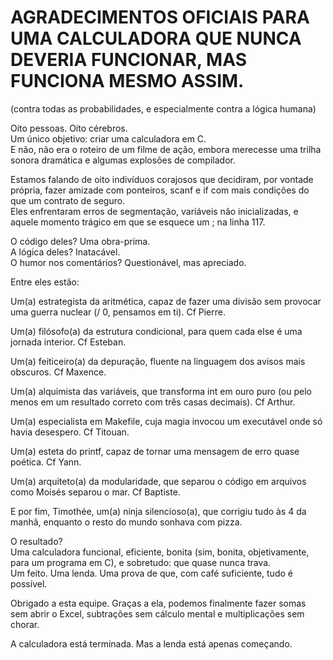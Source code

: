 # AGRADECIMENTOS OFICIAIS PARA UMA CALCULADORA QUE NUNCA DEVERIA FUNCIONAR, MAS FUNCIONA MESMO ASSIM.
(contra todas as probabilidades, e especialmente contra a lógica humana)

Oito pessoas. Oito cérebros.  
Um único objetivo: criar uma calculadora em C.  
E não, não era o roteiro de um filme de ação, embora merecesse uma trilha sonora dramática e algumas explosões de compilador.

Estamos falando de oito indivíduos corajosos que decidiram, por vontade própria, fazer amizade com ponteiros, scanf e if com mais condições do que um contrato de seguro.  
Eles enfrentaram erros de segmentação, variáveis não inicializadas, e aquele momento trágico em que se esquece um ; na linha 117.

O código deles? Uma obra-prima.  
A lógica deles? Inatacável.  
O humor nos comentários? Questionável, mas apreciado.

Entre eles estão:

Um(a) estrategista da aritmética, capaz de fazer uma divisão sem provocar uma guerra nuclear (/ 0, pensamos em ti). Cf Pierre.

Um(a) filósofo(a) da estrutura condicional, para quem cada else é uma jornada interior. Cf Esteban.

Um(a) feiticeiro(a) da depuração, fluente na linguagem dos avisos mais obscuros. Cf Maxence.

Um(a) alquimista das variáveis, que transforma int em ouro puro (ou pelo menos em um resultado correto com três casas decimais). Cf Arthur.

Um(a) especialista em Makefile, cuja magia invocou um executável onde só havia desespero. Cf Titouan.

Um(a) esteta do printf, capaz de tornar uma mensagem de erro quase poética. Cf Yann.

Um(a) arquiteto(a) da modularidade, que separou o código em arquivos como Moisés separou o mar. Cf Baptiste.

E por fim, Timothée, um(a) ninja silencioso(a), que corrigiu tudo às 4 da manhã, enquanto o resto do mundo sonhava com pizza.

O resultado?  
Uma calculadora funcional, eficiente, bonita (sim, bonita, objetivamente, para um programa em C), e sobretudo: que quase nunca trava.  
Um feito. Uma lenda. Uma prova de que, com café suficiente, tudo é possível.

Obrigado a esta equipe. Graças a ela, podemos finalmente fazer somas sem abrir o Excel, subtrações sem cálculo mental e multiplicações sem chorar.

A calculadora está terminada. Mas a lenda está apenas começando.

